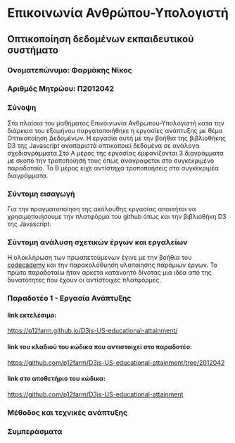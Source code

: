# Επικοινωνία Ανθρώπου-Υπολογιστή
## Οπτικοποίηση δεδομένων εκπαιδευτικού συστήματο
### Ονοματεπώνυμο: Φαρμάκης Νίκος
### Αριθμός Μητρώου: Π2012042
### Σύνοψη
Στα πλαίσια του μαθήματος Επικοινωνία Ανθρώπου-Υπολογιστή κατα την διάρκεια του εξαμήνου παργατοποιήθηκε η εργασίες ανάπτυξης με θέμα Οπτικοποίηση Δεδομένων. Η εργασία αυτή  με την βοήθια της βιβλιοθήκης D3 της Javascript αναπαριστά οπτικοποιεί δεδομένα σε ανάλογα σχεδιαγράμματα.Στο Α μέρος της εργασίας εμφανίζονται 3 διαγράμματα με σκοπό την τροποποίησή τους όπως αναγραφεται στο συγκεκριμένο παραδοταίο. Το Β μέρος είχε αντίστηχα τροποποήσεις στα συγκεκριμέα διαγράμματα.
### Σύντομη εισαγωγή
Για την πραγματοποίηση της ακόλουθης εργασίας απαιτήται να χρησιμοποιήσουμε την πλατφόρμα του github όπως και την βιβλιοθήκη D3 της Javascript.
### Σύντομη ανάλυση σχετικών έργων και εργαλείων 
Η ολοκλήρωση των πρωαπετούμενων έγινε με την βοήθια του [codecademy](https://www.codecademy.com) και την παρακολόθυηση υλοποίησης παρόμιων έργων. Το πρώτο παραδοταίω ήταν αρκετά κατανοητό δίνοτας μια ιδέα από της δυνατότητες που έχουν οι αντίστοιχες πλατφόρμες.
### Παραδοτέο 1 - Εργασία Ανάπτυξης
#### link εκτελέσιμο:
https://p12farm.github.io/D3js-US-educational-attainment/
#### link του κλαδιού του κώδικα που αντιστοιχεί στο παραδοτέο:
https://github.com/p12farm/D3js-US-educational-attainment/tree/2012042
#### link στο αποθετήριο του κώδικα:
https://github.com/p12farm/D3js-US-educational-attainment

### Μέθοδος και τεχνικές ανάπτυξης
### Συμπεράσματα
